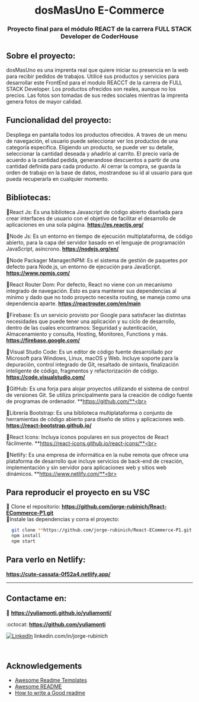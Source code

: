 <h1 align="center">dosMasUno  E-Commerce</h1>
<h3 align="center">Proyecto final para el módulo REACT de la carrera FULL STACK Developer de CoderHouse</h3>

##  Sobre el proyecto:
dosMasUno es una imprenta real que quiere iniciar su presencia en la web para recibir pedidos de trabajos. Utilicé sus productos y servicios para desarrollar este FrontEnd para el modulo REACCT de la carrera de FULL STACK Developer.
Los productos ofrecidos son reales, aunque no los precios. Las fotos son tomadas de sus redes sociales mientras la imprenta genera fotos de mayor calidad.

##  Funcionalidad del proyecto:
Despliega en pantalla todos los productos ofrecidos.
A traves de un menu de navegación, el usuario puede seleccionar ver los productos de una categoría especifica.
Eligiendo un producto, se puede ver su detalle, seleccionar la cantidad deseada y añadirlo al carrito.
El precio varía de acuerdo a la cantidad pedida, generandose descuentos a partir de una cantidad definida para cada producto.
Al cerrar la compra, se guarda la orden de trabajo en la base de datos, mostrandose su id al usuario para que pueda recuperarla en cualquier momento.

##  Bibliotecas:
🔸React Js: Es una biblioteca Javascript de código abierto diseñada para crear interfaces de usuario con el objetivo de facilitar el desarrollo de aplicaciones en una sola página. **https://es.reactjs.org/** <br>

🔸Node Js: Es un entorno en tiempo de ejecución multiplataforma, de código abierto, para la capa del servidor basado en el lenguaje de programación JavaScript, asíncrono. **https://nodejs.org/en/** <br>

🔸Node Packager Manager/NPM: Es el sistema de gestión de paquetes por defecto para Node.js, un entorno de ejecución para JavaScript. **https://www.npmjs.com/** <br>

🔸React Router Dom: Por defecto, React no viene con un mecanismo integrado de navegación. Esto es para mantener sus dependencias al mínimo y dado que no todo proyecto necesita routing, se maneja como una dependencia aparte. **https://reactrouter.com/en/main** <br>

🔸Firebase: Es un servicio provisto por Google para satisfacer las distintas necesidades que puede tener una aplicación y su ciclo de desarrollo, dentro de las cuales encontramos: Seguridad y autenticación, Almacenamiento y consulta, Hosting, Monitoreo, Functions y más. **https://firebase.google.com/** <br>

🔸Visual Studio Code: Es un editor de código fuente desarrollado por Microsoft para Windows, Linux, macOS y Web. Incluye soporte para la depuración, control integrado de Git, resaltado de sintaxis, finalización inteligente de código, fragmentos y refactorización de código. **https://code.visualstudio.com/** <br>

🔸GitHub: Es una forja para alojar proyectos utilizando el sistema de control de versiones Git. Se utiliza principalmente para la creación de código fuente de programas de ordenador. **https://github.com/**<br>

🔸Librería Bootstrap: Es una biblioteca multiplataforma o conjunto de herramientas de código abierto para diseño de sitios y aplicaciones web. **https://react-bootstrap.github.io/** <br>

🔸React Icons: Incluya íconos populares en sus proyectos de React fácilmente. **https://react-icons.github.io/react-icons/**<br> 

🔸Netlify: Es una empresa de informática en la nube remota que ofrece una plataforma de desarrollo que incluye servicios de back-end de creación, implementación y sin servidor para aplicaciones web y sitios web dinámicos. **https://www.netlify.com/**<br> 

## Para reproducir el proyecto en su VSC
🔸 Clone el repositorio: **https://github.com/jorge-rubinich/React-ECommerce-P1.git** <br>
🔸Instale las dependencias y corra el proyecto: 
```bash
  git clone **https://github.com/jorge-rubinich/React-ECommerce-P1.git
  npm install
  npm start
```
## Para verlo en  Netlify:
**https://cute-cassata-0f52a4.netlify.app/**

---


## Contactame en:


:briefcase: **https://yuliamonti.github.io/yuliamonti/**

:octocat: **https://github.com/yuliamonti**

[![LinkedIn](https://img.shields.io/badge/LinkedIn-%230077B5.svg?logo=linkedin&logoColor=white)](linkedin.com/in/jorge-rubinich) linkedin.com/in/jorge-rubinich

<br>

## Acknowledgements

 - [Awesome Readme Templates](https://awesomeopensource.com/project/elangosundar/awesome-README-templates)
 - [Awesome README](https://github.com/matiassingers/awesome-readme)
 - [How to write a Good readme](https://bulldogjob.com/news/449-how-to-write-a-good-readme-for-your-github-project)


